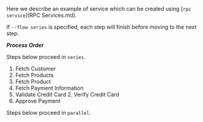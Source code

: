 Here we describe an example of service which can be created using [``rpc service``](RPC Services.md).

If ``--flow series`` is specified, each step will finish before moving to the next step.

***Process Order***

Steps below proceed in ``series``.

1. Fetch Customer
2. Fetch Products
  1. Fetch Product
3. Fetch Payment Information
  1. Validate Credit Card
    2. Verify Credit Card
4. Approve Payment

Steps below proceed in ``parallel``.
